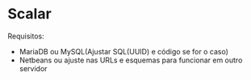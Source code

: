 # Scalar
Requisitos:
- MariaDB ou MySQL(Ajustar SQL(UUID) e código se for o caso)
- Netbeans ou ajuste nas URLs e esquemas para funcionar em outro servidor
